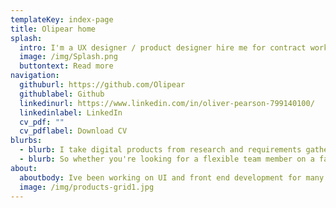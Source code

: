 ```yaml
---
templateKey: index-page
title: Olipear home
splash:
  intro: I'm a UX designer / product designer hire me for contract work
  image: /img/Splash.png
  buttontext: Read more
navigation:
  githuburl: https://github.com/Olipear
  githublabel: Github
  linkedinurl: https://www.linkedin.com/in/oliver-pearson-799140100/
  linkedinlabel: LinkedIn
  cv_pdf: ""
  cv_pdflabel: Download CV
blurbs:
  - blurb: I take digital products from research and requirements gathering, all the way through to protyping and development.
  - blurb: So whether you're looking for a flexible team member on a fast moving project, or need a someone who can bring your design and dev teams together, look no further.
about:
  aboutbody: Ive been working on UI and front end development for many years
  image: /img/products-grid1.jpg
---
```

